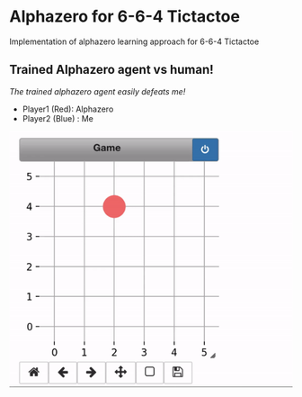 # Alphazero for 6-6-4 Tictactoe
Implementation of alphazero learning approach for 6-6-4 Tictactoe

## Trained Alphazero agent vs human!

*The trained alphazero agent easily defeats me!*   
* Player1 (Red): Alphazero  
* Player2 (Blue) : Me  

![alphazero_vs_human](images/trained_agent_vs_human)
